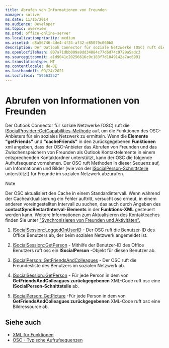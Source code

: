 ```yaml
---
title: Abrufen von Informationen von Freunden
manager: soliver
ms.date: 11/16/2014
ms.audience: Developer
ms.topic: overview
ms.prod: office-online-server
ms.localizationpriority: medium
ms.assetid: d8a56746-4de4-4f24-af32-e85079c060b8
description: Der Outlook Connector für soziale Netzwerke (OSC) ruft die ISocialProvider::GetCapabilities-Methode auf, um die Funktionen des OSC-Anbieters für ein soziales Netzwerk zu ermitteln.
ms.openlocfilehash: 807a71dbb009a9dd34884c77d6d74c9729a5adc3
ms.sourcegitcommit: a1d9041c20256616c9c183f7d1049142a7ac6991
ms.translationtype: MT
ms.contentlocale: de-DE
ms.lasthandoff: 09/24/2021
ms.locfileid: "59563252"
---
```

# <a name="getting-friends-information"></a>Abrufen von Informationen von Freunden

Der Outlook Connector für soziale Netzwerke (OSC) ruft die [ISocialProvider::GetCapabilities-Methode](isocialprovider-getcapabilities.md) auf, um die Funktionen des OSC-Anbieters für ein soziales Netzwerk zu ermitteln. Wenn die **Elemente "getFriends"** und **"cacheFriends"** in den zurückgegebenen **Funktionen** xml angeben, dass der OSC-Anbieter das Abrufen von Freunden und das Zwischenspeichern von Freunden als Outlook Kontaktelemente in einem entsprechenden Kontaktordner unterstützt, kann der OSC die folgende Aufrufsequenz vornehmen. Der OSC ruft Methoden in dieser Sequenz auf, um Informationen und Bilder (wie von der [ISocialPerson-Schnittstelle](isocialpersoniunknown.md) unterstützt) für Freunde im sozialen Netzwerk abzurufen. 
  
> [!NOTE]
> Der OSC aktualisiert den Cache in einem Standardintervall. Wenn während der Cacheaktualisierung ein Fehler auftritt, versucht osc erneut, in einem anderen voreingestellten Intervall zu suchen, das auch durch Angeben des **contactSyncRestartInterval-Elements** in der **Funktions-XML** gesteuert werden kann. Weitere Informationen zum Aktualisieren des Kontaktcaches finden Sie unter ["Synchronisieren von Freunden und Aktivitäten".](synchronizing-friends-and-activities.md) 
  
1. [ISocialSession::LoggedOnUserID](isocialsession-loggedonuserid.md) - Der OSC ruft die Benutzer-ID des Office Benutzers ab, der beim sozialen Netzwerk angemeldet ist. 
    
2. [ISocialSession::GetPerson](isocialsession-getperson.md) - Mithilfe der Benutzer-ID des Office Benutzers ruft osc ein **ISocialPerson** -Objekt für diesen Benutzer ab. 
    
3. [ISocialPerson::GetFriendsAndColleagues](isocialperson-getfriendsandcolleagues.md) - Der OSC ruft die Freundesliste des Benutzers im sozialen Netzwerk ab. 
    
4. [ISocialSession::GetPerson](isocialsession-getperson.md) - Für jede Person in dem von **GetFriendsAndColleagues zurückgegebenen** XML-Code ruft osc eine **ISocialPerson-Schnittstelle** ab. 
    
5. [ISocialPerson::GetPicture](isocialperson-getpicture.md) -Für jede Person in dem von **GetFriendsAndColleagues zurückgegebenen** XML-Code ruft osc eine Bildressource ab.
    
## <a name="see-also"></a>Siehe auch

- [XML für Funktionen](xml-for-capabilities.md)
- [OSC - Typische Aufrufsequenzen](osc-typical-calling-sequences.md)


